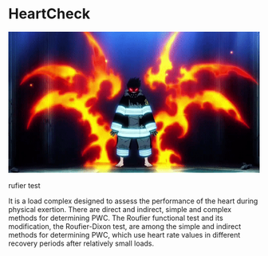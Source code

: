 # HeartCheck
![](shinra.gif)

rufier test

It is a load complex designed to assess the performance of the heart during physical exertion. There are direct and indirect, simple and complex methods for determining PWC. The Roufier functional test and its modification, the Roufier-Dixon test, are among the simple and indirect methods for determining PWC, which use heart rate values in different recovery periods after relatively small loads.
